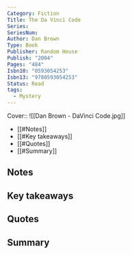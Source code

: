 ```yaml
---
Category: Fiction
Title: The Da Vinci Code
Series: 
SeriesNum: 
Author: Dan Brown
Type: Book
Publisher: Random House
Publish: "2004"
Pages: "484"
Isbn10: "0593054253"
Isbn13: "9780593054253"
Status: Read
tags:
  - Mystery
---
```


Cover:: ![[Dan Brown - DaVinci Code.jpg]]

- [[#Notes]]
- [[#Key takeaways]]
- [[#Quotes]]
- [[#Summary]]

## Notes

## Key takeaways

## Quotes

## Summary